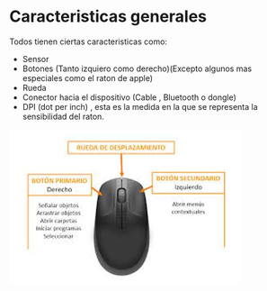 # Caracteristicas generales
Todos tienen ciertas caracteristicas como: 
- Sensor
- Botones (Tanto izquiero como derecho)(Excepto algunos mas especiales como el raton de apple)
- Rueda
- Conector hacia el dispositivo (Cable , Bluetooth o dongle)
- DPI (dot per inch) , esta es la medida en la que se representa la sensibilidad del raton.

![mastodontica2](https://github.com/anxowo/FHW-Raton/blob/main/img/esquema_resized.jpg)
